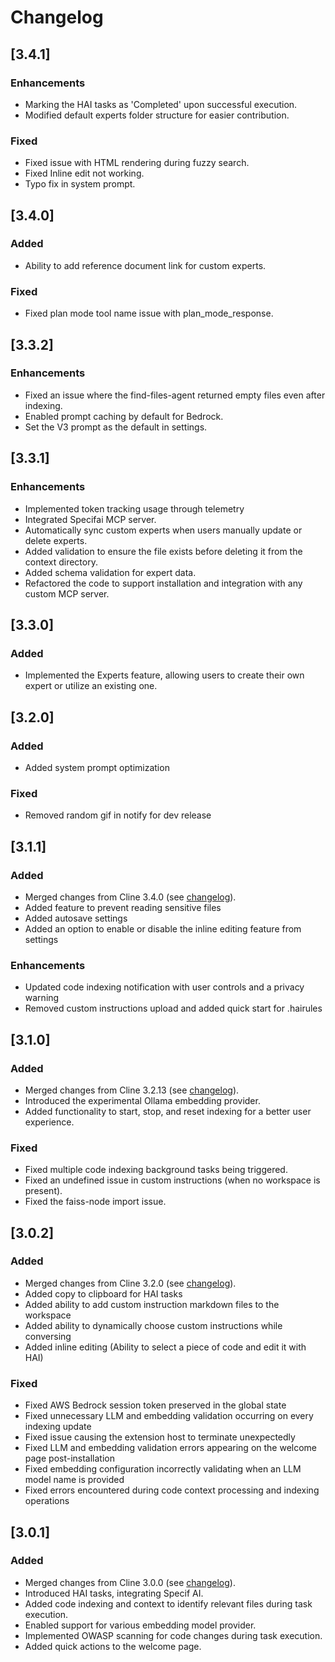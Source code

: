 # Changelog

## [3.4.1]

### Enhancements

-   Marking the HAI tasks as 'Completed' upon successful execution.
-   Modified default experts folder structure for easier contribution.

### Fixed

-   Fixed issue with HTML rendering during fuzzy search.
-   Fixed Inline edit not working.
-   Typo fix in system prompt.

## [3.4.0]

### Added

-   Ability to add reference document link for custom experts.

### Fixed

-   Fixed plan mode tool name issue with plan_mode_response.

## [3.3.2]

### Enhancements

-   Fixed an issue where the find-files-agent returned empty files even after indexing.
-   Enabled prompt caching by default for Bedrock.
-   Set the V3 prompt as the default in settings.

## [3.3.1]

### Enhancements

-   Implemented token tracking usage through telemetry
-   Integrated Specifai MCP server.
-   Automatically sync custom experts when users manually update or delete experts.
-   Added validation to ensure the file exists before deleting it from the context directory.
-   Added schema validation for expert data.
-   Refactored the code to support installation and integration with any custom MCP server.

## [3.3.0]

### Added

-   Implemented the Experts feature, allowing users to create their own expert or utilize an existing one.

## [3.2.0]

### Added

-   Added system prompt optimization

### Fixed

-   Removed random gif in notify for dev release

## [3.1.1]

### Added

-   Merged changes from Cline 3.4.0 (see [changelog](https://github.com/cline/cline/blob/main/CHANGELOG.md#340)).
-   Added feature to prevent reading sensitive files
-   Added autosave settings
-   Added an option to enable or disable the inline editing feature from settings

### Enhancements

-   Updated code indexing notification with user controls and a privacy warning
-   Removed custom instructions upload and added quick start for .hairules

## [3.1.0]

### Added

-   Merged changes from Cline 3.2.13 (see [changelog](https://github.com/cline/cline/blob/main/CHANGELOG.md#3213)).
-   Introduced the experimental Ollama embedding provider.
-   Added functionality to start, stop, and reset indexing for a better user experience.

### Fixed

-   Fixed multiple code indexing background tasks being triggered.
-   Fixed an undefined issue in custom instructions (when no workspace is present).
-   Fixed the faiss-node import issue.

## [3.0.2]

### Added

-   Merged changes from Cline 3.2.0 (see [changelog](https://github.com/cline/cline/blob/main/CHANGELOG.md#320)).
-   Added copy to clipboard for HAI tasks
-   Added ability to add custom instruction markdown files to the workspace
-   Added ability to dynamically choose custom instructions while conversing
-   Added inline editing (Ability to select a piece of code and edit it with HAI)

### Fixed

-   Fixed AWS Bedrock session token preserved in the global state
-   Fixed unnecessary LLM and embedding validation occurring on every indexing update
-   Fixed issue causing the extension host to terminate unexpectedly
-   Fixed LLM and embedding validation errors appearing on the welcome page post-installation
-   Fixed embedding configuration incorrectly validating when an LLM model name is provided
-   Fixed errors encountered during code context processing and indexing operations

## [3.0.1]

### Added

-   Merged changes from Cline 3.0.0 (see [changelog](https://github.com/cline/cline/blob/main/CHANGELOG.md#300)).
-   Introduced HAI tasks, integrating Specif AI.
-   Added code indexing and context to identify relevant files during task execution.
-   Enabled support for various embedding model provider.
-   Implemented OWASP scanning for code changes during task execution.
-   Added quick actions to the welcome page.
